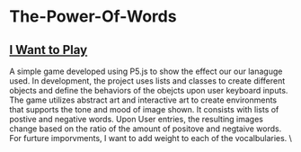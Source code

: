 # The-Power-Of-Words
## [I Want to Play](https://preview.p5js.org/DavidZ088/present/KDnxHIxyS)
A simple game developed using P5.js to show the effect our our lanaguge used.
In development, the project uses lists and classes to create different objects and define the behaviors of the obejcts upon user keyboard inputs.
The game utilizes abstract art and interactive art to create environments that supports the tone and mood of image shown. It consists with lists of postive and negative words. Upon User entries, the resulting images change based on the ratio of the amount of positove and negtaive words. For furture imporvments, I want to add weight to each of the vocalbularies. \
